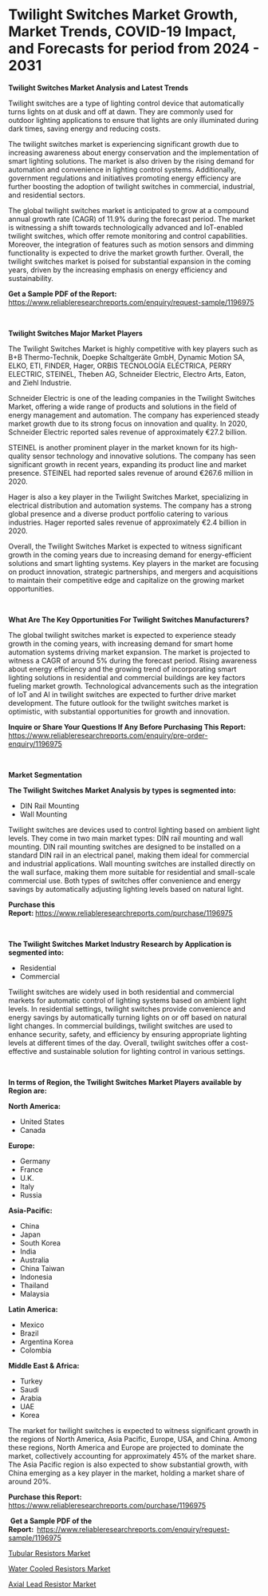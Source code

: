<p><h1>Twilight Switches Market Growth, Market Trends, COVID-19 Impact, and Forecasts for period from 2024 - 2031</h1></p><p><strong>Twilight Switches Market Analysis and Latest Trends</strong></p>
<p><p>Twilight switches are a type of lighting control device that automatically turns lights on at dusk and off at dawn. They are commonly used for outdoor lighting applications to ensure that lights are only illuminated during dark times, saving energy and reducing costs.</p><p>The twilight switches market is experiencing significant growth due to increasing awareness about energy conservation and the implementation of smart lighting solutions. The market is also driven by the rising demand for automation and convenience in lighting control systems. Additionally, government regulations and initiatives promoting energy efficiency are further boosting the adoption of twilight switches in commercial, industrial, and residential sectors.</p><p>The global twilight switches market is anticipated to grow at a compound annual growth rate (CAGR) of 11.9% during the forecast period. The market is witnessing a shift towards technologically advanced and IoT-enabled twilight switches, which offer remote monitoring and control capabilities. Moreover, the integration of features such as motion sensors and dimming functionality is expected to drive the market growth further. Overall, the twilight switches market is poised for substantial expansion in the coming years, driven by the increasing emphasis on energy efficiency and sustainability.</p></p>
<p><strong>Get a Sample PDF of the Report:&nbsp;</strong> <a href="https://www.reliableresearchreports.com/enquiry/request-sample/1196975">https://www.reliableresearchreports.com/enquiry/request-sample/1196975</a></p>
<p>&nbsp;</p>
<p><strong>Twilight Switches Major Market Players</strong></p>
<p><p>The Twilight Switches Market is highly competitive with key players such as B+B Thermo-Technik, Doepke Schaltgeräte GmbH, Dynamic Motion SA, ELKO, ETI, FINDER, Hager, ORBIS TECNOLOGÍA ELÉCTRICA, PERRY ELECTRIC, STEINEL, Theben AG, Schneider Electric, Electro Arts, Eaton, and Ziehl Industrie.</p><p>Schneider Electric is one of the leading companies in the Twilight Switches Market, offering a wide range of products and solutions in the field of energy management and automation. The company has experienced steady market growth due to its strong focus on innovation and quality. In 2020, Schneider Electric reported sales revenue of approximately €27.2 billion.</p><p>STEINEL is another prominent player in the market known for its high-quality sensor technology and innovative solutions. The company has seen significant growth in recent years, expanding its product line and market presence. STEINEL had reported sales revenue of around €267.6 million in 2020.</p><p>Hager is also a key player in the Twilight Switches Market, specializing in electrical distribution and automation systems. The company has a strong global presence and a diverse product portfolio catering to various industries. Hager reported sales revenue of approximately €2.4 billion in 2020.</p><p>Overall, the Twilight Switches Market is expected to witness significant growth in the coming years due to increasing demand for energy-efficient solutions and smart lighting systems. Key players in the market are focusing on product innovation, strategic partnerships, and mergers and acquisitions to maintain their competitive edge and capitalize on the growing market opportunities.</p></p>
<p>&nbsp;</p>
<p><strong>What Are The Key Opportunities For Twilight Switches Manufacturers?</strong></p>
<p><p>The global twilight switches market is expected to experience steady growth in the coming years, with increasing demand for smart home automation systems driving market expansion. The market is projected to witness a CAGR of around 5% during the forecast period. Rising awareness about energy efficiency and the growing trend of incorporating smart lighting solutions in residential and commercial buildings are key factors fueling market growth. Technological advancements such as the integration of IoT and AI in twilight switches are expected to further drive market development. The future outlook for the twilight switches market is optimistic, with substantial opportunities for growth and innovation.</p></p>
<p><strong>Inquire or Share Your Questions If Any Before Purchasing This Report:</strong> <a href="https://www.reliableresearchreports.com/enquiry/pre-order-enquiry/1196975">https://www.reliableresearchreports.com/enquiry/pre-order-enquiry/1196975</a></p>
<p>&nbsp;</p>
<p><strong>Market Segmentation</strong></p>
<p><strong>The Twilight Switches Market Analysis by types is segmented into:</strong></p>
<p><ul><li>DIN Rail Mounting</li><li>Wall Mounting</li></ul></p>
<p><p>Twilight switches are devices used to control lighting based on ambient light levels. They come in two main market types: DIN rail mounting and wall mounting. DIN rail mounting switches are designed to be installed on a standard DIN rail in an electrical panel, making them ideal for commercial and industrial applications. Wall mounting switches are installed directly on the wall surface, making them more suitable for residential and small-scale commercial use. Both types of switches offer convenience and energy savings by automatically adjusting lighting levels based on natural light.</p></p>
<p><strong>Purchase this Report:&nbsp;</strong><a href="https://www.reliableresearchreports.com/purchase/1196975">https://www.reliableresearchreports.com/purchase/1196975</a></p>
<p>&nbsp;</p>
<p><strong>The Twilight Switches Market Industry Research by Application is segmented into:</strong></p>
<p><ul><li>Residential</li><li>Commercial</li></ul></p>
<p><p>Twilight switches are widely used in both residential and commercial markets for automatic control of lighting systems based on ambient light levels. In residential settings, twilight switches provide convenience and energy savings by automatically turning lights on or off based on natural light changes. In commercial buildings, twilight switches are used to enhance security, safety, and efficiency by ensuring appropriate lighting levels at different times of the day. Overall, twilight switches offer a cost-effective and sustainable solution for lighting control in various settings.</p></p>
<p>&nbsp;</p>
<p><strong>In terms of Region, the Twilight Switches Market Players available by Region are:</strong></p>
<p>
    <p> <strong> North America: </strong>
        <ul>
            <li>United States</li>
            <li>Canada</li>
        </ul>
        </p> 
    <p> <strong> Europe: </strong>
        <ul>
            <li>Germany</li>
            <li>France</li>
            <li>U.K.</li>
            <li>Italy</li>
            <li>Russia</li>
        </ul>
        </p> 
    <p> <strong> Asia-Pacific: </strong>
        <ul>
            <li>China</li>
            <li>Japan</li>
            <li>South Korea</li>
            <li>India</li>
            <li>Australia</li>
            <li>China Taiwan</li>
            <li>Indonesia</li>
            <li>Thailand</li>
            <li>Malaysia</li>
        </ul>
        </p> 
    <p> <strong> Latin America: </strong>
        <ul>
            <li>Mexico</li>
            <li>Brazil</li>
            <li>Argentina Korea</li>
            <li>Colombia</li>
        </ul>
        </p> 
    <p> <strong> Middle East & Africa: </strong>
        <ul>
            <li>Turkey</li>
            <li>Saudi</li>
            <li>Arabia</li>
            <li>UAE</li>
            <li>Korea</li>
        </ul>
    </p>
    </p>
<p><p>The market for twilight switches is expected to witness significant growth in the regions of North America, Asia Pacific, Europe, USA, and China. Among these regions, North America and Europe are projected to dominate the market, collectively accounting for approximately 45% of the market share. The Asia Pacific region is also expected to show substantial growth, with China emerging as a key player in the market, holding a market share of around 20%.</p></p>
<p><strong>Purchase this Report: </strong><a href="https://www.reliableresearchreports.com/purchase/1196975">https://www.reliableresearchreports.com/purchase/1196975</a></p>
<p>&nbsp;<strong>Get a Sample PDF of the Report:&nbsp;&nbsp;</strong><a href="https://www.reliableresearchreports.com/enquiry/request-sample/1196975">https://www.reliableresearchreports.com/enquiry/request-sample/1196975</a></p>
<p><strong></strong></p>
<p><p><a href="https://github.com/mauripalmi/Market-Research-Report-List-2/blob/main/tubular-resistors-market.md">Tubular Resistors Market</a></p><p><a href="https://github.com/redneck06/Market-Research-Report-List-2/blob/main/water-cooled-resistors-market.md">Water Cooled Resistors Market</a></p><p><a href="https://github.com/nicoletavirag/Market-Research-Report-List-2/blob/main/axial-lead-resistor-market.md">Axial Lead Resistor Market</a></p></p>